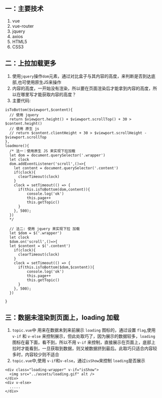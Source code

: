 ## 一：主要技术
1. vue
2. vue-router
3. jquery
4. axios
5. HTML5
6. CSS3
## 二：上拉加载更多
1. 使用`jquery`操作`dom`元素，通过对比盒子与其内容的高度，来判断是否到达底部,也可使用原生JS来操作
2. 内容的高度，一开始没有渲染，所以要在页面渲染后才能拿到内容的高度，所以在哪里写才能获取内容的高度？
3. 主要代码:
```
isToBottom($viewport,$content){
  // 使用 jquery
  return $viewport.height() + $viewport.scrollTop() + 30 > $content.height()
  // 使用 原生 js
  // return $content.clientHeight + 30 > $viewport.scrollHeight - $viewport.scrollTop
},
loadmore(){      
  /* 法一：使用原生 JS 来实现下拉加载
  let dom = document.querySelector('.wrapper')
  let clock
  dom.addEventListener('scroll',()=>{
    let content = document.querySelector('.content')
    if(clock){
      clearTimeout(clock)
    }
    clock = setTimeout(() => {
      if(this.isToBottom(dom,content)){
          console.log('ok')
          this.page++
          this.getTopic()
      }
    }, 500);
  })
  */
  
  // 法二: 使用 jquery 来实现下拉 加载
  let $dom = $('.wrapper')
  let clock
  $dom.on('scroll',()=>{
  let $content = $('.content')
    if(clock){
      clearTimeout(clock)
    }
    clock = setTimeout(() => {
      if(this.isToBottom($dom,$content)){
          console.log('ok')
          this.page++
          this.getTopic()
      }
    }, 500);
  })

}
```
## 三：数据未渲染到页面上，loading 加载
1. `topic.vue`中
用来在数据未到来前展示 `loading` 图标的，通过设置 `flag`,使用 `v-if` 和 `v-else` 来控制展示，但此处取巧了，因为展示的数据较多，`loading` 图标在最下面，看不到，所以不用 `v-if` 来控制，直接展示在页面上，底部上拉时才能看到，一旦获取到数据，则又被数据挤到最后。此取巧只适合内容较多时，内容较少则不适合
2. `topic.vue`中,使用 `v-if`和`v-else`，通过`isShow`来控制 `loading`是否展示
```
<div class="loading-wrapper" v-if="isShow">
  <img src="../assets/loading.gif" alt />
</div>
<div v-else>
  .....
</div>
```